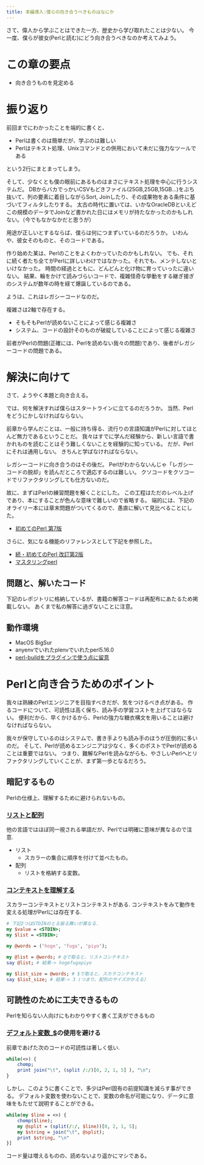 ```yaml
---
title: 本編導入:僕らの向き合うべきものはなにか
---
```


さて、偉人から学ぶことはできた一方、歴史から学び取れたことは少ない。
今一度、僕らが彼女(Perlと読む)にどう向き合うべきなのか考えてみよう。

# この章の要点
- 向き合うものを見定める

# 振り返り

前回までにわかったことを端的に書くと、
- Perlは書くのは簡単だが、学ぶのは難しい
- Perlはテキスト処理、Unixコマンドとの併用において未だに強力なツールである

という2行にまとまってしまう。

そして、少なくとも僕の眼前にあるものはまさにテキスト処理を中心に行うシステムだ。
DBからバカでっかいCSVもどきファイル(25GB,25GB,15GB...)をぶち抜いて、列の要素に着目しながらSort, Joinしたり、その成果物をある条件に基づいてフィルタしたりする。
太古の時代に置いては、いかなOracleDBといえどこの規模のデータでJoinなど書かれた日にはメモリが持たなかったのかもしれない。（今でもなかなかだと思うが）

用途が正しいとするならば、僕らは何につまずいているのだろうか。
いわんや、彼女そのものと、そのコードである。

作り始めた某は、Perlのことをよくわかっていたのかもしれない。
でも、それに続く者たち全てがPerlに詳しいわけではなかった。それでも、メンテしないといけなかった。
時間の経過とともに、どんどんと化け物に育っていったに違いない。
結果、輪をかけて読みづらいコードで、複雑怪奇な挙動をする継ぎ接ぎのシステムが数年の時を経て爆誕しているのである。

ようは、これはレガシーコードなのだ。

複雑さは2軸で存在する。
- そもそもPerlが読めないことによって感じる複雑さ
- システム、コードの設計そのものが破綻していることによって感じる複雑さ

前者がPerlの問題(正確には、Perlを読めない我々の問題)であり、後者がレガシーコードの問題である。

# 解決に向けて
さて、ようやく本題と向き合える。

では、何を解決すれば僕らはスタートラインに立てるのだろうか。
当然、Perlをどうにかしなければならない。

前章から学んだことは、一般に持ち得る、流行りの言語知識がPerlに対してほとんど無力であるということだ。
我々はすでに学んだ経験から、新しい言語で書かれものを読むことはそう難しくないことを経験的に知っている。
だが、Perlにそれは通用しない。
きちんと学ばなければならない。

レガシーコードに向き合うのはその後だ。
Perlがわからないんじゃ「レガシーコードの脱却」を読んだところで適応するのは難しい。
クソコードをクソコードでリファクタリングしても仕方ないのだ。

故に、まずはPerlの練習問題を解くことにした。
この工程はただのレベル上げであり、本にすることが色んな意味で難しいので省略する。
端的には、下記のオライリー本には章末問題がついてくるので、愚直に解いて見比べることにした。

- [初めてのPerl 第7版](https://amzn.to/3bx3Lbv)

さらに、気になる機能のリファレンスとして下記を参照した。
- [続・初めてのPerl 改訂第2版 ](https://amzn.to/3brDueL)
- [マスタリングperl](https://amzn.to/3ExTnwv)

## 問題と、解いたコード
下記のレポジトリに格納しているが、書籍の解答コードは再配布にあたるため掲載しない。
あくまで私の解答に過ぎないことに注意。

## 動作環境
- MacOS BigSur
- anyenvでいれたplenvでいれたperl5.16.0
- [perl-buildをプラグインで使う点に留意](https://qiita.com/narita_cpp/items/03e55b9acf4b3fbed99c)

# Perlと向き合うためのポイント
我々は熟練のPerlエンジニアを目指すべきだが、気をつけるべき点がある。
作るコードについて、可読性は高く保ち、読み手の学習コストを上げてはならない。
便利だから、早くかけるから、Perlの強力な糖衣構文を用いることは避けなければならない。

我々が保守しているのはシステムで、書き手よりも読み手のほうが圧倒的に多いのだ。
そして、Perlが読めるエンジニアは少なく、多くのポストでPerlが読めることは重要ではない。
つまり、難解なPerlを読みながらも、やさしいPerlへとリファクタリングしていくことが、まず第一歩となるだろう。

## 暗記するもの
Perlの仕様上、理解するために避けられないもの。

### [リストと配列](https://perlzemi.com/blog/20100308126967.html)
他の言語ではほぼ同一視される単語だが、Perlでは明確に意味が異なるので注意.

- リスト
    - スカラーの集合に順序を付けて並べたもの。
- 配列
    - リストを格納する変数。

### [コンテキストを理解する](https://perlzemi.com/blog/20080608121292.html)
スカラーコンテキストとリストコンテキストがある. コンテキストをみて動作を変える処理がPerlには存在する.

```perl
# 下記2つはSTDINのとる振る舞いが異なる.
my $value = <STDIN>;
my $list = <STDIN>;
```

```perl
my @words = ('hoge', 'fuga', 'piyo');

my @list = @words; # @で取ると、リストコンテキスト
say @list; # 結果-> hogefugapiyo

my $list_size = @words; # $で取ると、スカラコンテキスト
say $list_size; # 結果-> 3 (つまり、配列のサイズがかえる)
```

## 可読性のために工夫できるもの
Perlを知らない人向けにもわかりやすく書く工夫ができるもの

### [デフォルト変数_$](https://perlzemi.com/blog/20180118151628.html)の使用を避ける
前章であげた次のコードの可読性は著しく低い.
```perl:sample.pl
while(<>) {
    chomp;
    print join("\t", (split /:/)[0, 2, 1, 5] ), "\n";
}
```

しかし、このように書くことで、多少はPerl固有の前提知識を減らす事ができる。
デフォルト変数を使わないことで、変数の命名が可能になり、データに意味をもたせて説明することができる。
```perl:sample.pl
while(my $line = <>) {
    chomp($line);
    my @split = (split(/:/, $line))[0, 2, 1, 5];
    my $string = join("\t", @split);
    print $string, "\n"
}]
```
コード量は増えるものの、読めないより遥かにマシである。

